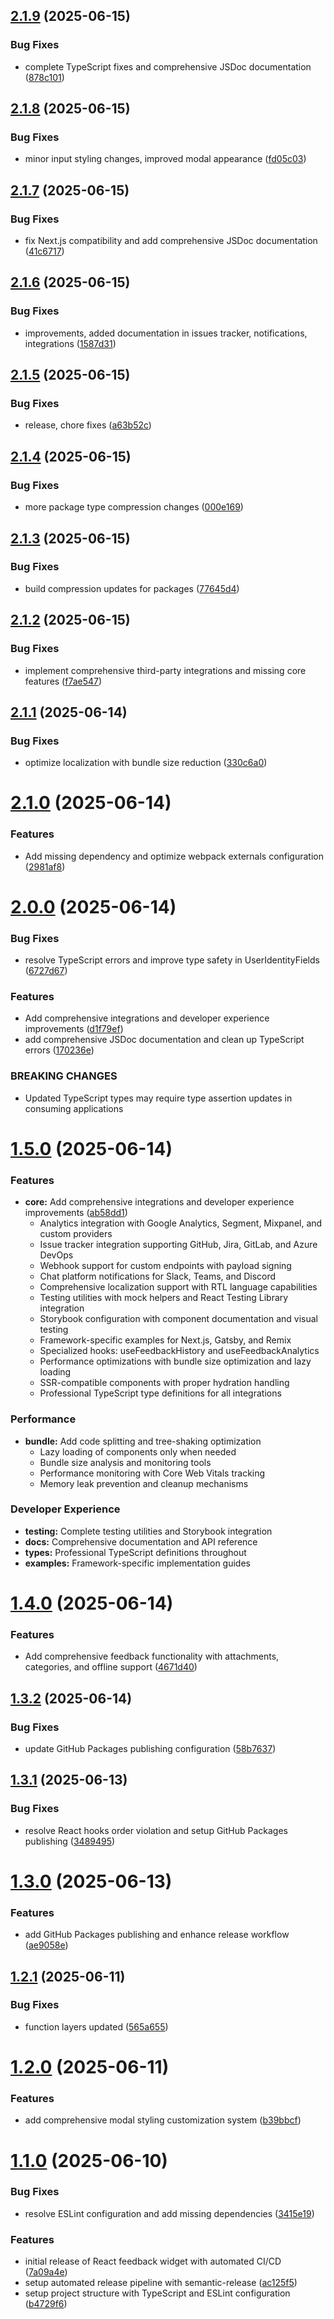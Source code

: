 ## [2.1.9](https://github.com/ArlindMaliqi/feedback-report/compare/v2.1.8...v2.1.9) (2025-06-15)


### Bug Fixes

* complete TypeScript fixes and comprehensive JSDoc documentation ([878c101](https://github.com/ArlindMaliqi/feedback-report/commit/878c101de549035fa5a329c8a8ebc573adf030fa))

## [2.1.8](https://github.com/ArlindMaliqi/feedback-report/compare/v2.1.7...v2.1.8) (2025-06-15)


### Bug Fixes

* minor input styling changes, improved modal appearance ([fd05c03](https://github.com/ArlindMaliqi/feedback-report/commit/fd05c036904baa33a5679d772527848618b38f6d))

## [2.1.7](https://github.com/ArlindMaliqi/feedback-report/compare/v2.1.6...v2.1.7) (2025-06-15)


### Bug Fixes

* fix Next.js compatibility and add comprehensive JSDoc documentation ([41c6717](https://github.com/ArlindMaliqi/feedback-report/commit/41c67179535f5b4355c4782cacab8d409156aa41))

## [2.1.6](https://github.com/ArlindMaliqi/feedback-report/compare/v2.1.5...v2.1.6) (2025-06-15)


### Bug Fixes

* improvements, added documentation in issues tracker, notifications, integrations ([1587d31](https://github.com/ArlindMaliqi/feedback-report/commit/1587d315b534d9f4130aabc2a493c55ecc486638))

## [2.1.5](https://github.com/ArlindMaliqi/feedback-report/compare/v2.1.4...v2.1.5) (2025-06-15)


### Bug Fixes

* release, chore fixes ([a63b52c](https://github.com/ArlindMaliqi/feedback-report/commit/a63b52cd42fc21112df5ebc16dcbe59c054da0b0))

## [2.1.4](https://github.com/ArlindMaliqi/feedback-report/compare/v2.1.3...v2.1.4) (2025-06-15)


### Bug Fixes

* more package type compression changes ([000e169](https://github.com/ArlindMaliqi/feedback-report/commit/000e169d65ec3fdfa32686e556f00ac79707f4c1))

## [2.1.3](https://github.com/ArlindMaliqi/feedback-report/compare/v2.1.2...v2.1.3) (2025-06-15)


### Bug Fixes

* build compression updates for packages ([77645d4](https://github.com/ArlindMaliqi/feedback-report/commit/77645d4d046cc6f92973d2ea9b7d468d8039a81a))

## [2.1.2](https://github.com/ArlindMaliqi/feedback-report/compare/v2.1.1...v2.1.2) (2025-06-15)


### Bug Fixes

* implement comprehensive third-party integrations and missing core features ([f7ae547](https://github.com/ArlindMaliqi/feedback-report/commit/f7ae547dc3bd9b0064e72b56ea99736f92eb299d))

## [2.1.1](https://github.com/ArlindMaliqi/feedback-report/compare/v2.1.0...v2.1.1) (2025-06-14)


### Bug Fixes

* optimize localization with bundle size reduction ([330c6a0](https://github.com/ArlindMaliqi/feedback-report/commit/330c6a00d5c520a4700f1b09ccf41e27098ebb2d))

# [2.1.0](https://github.com/ArlindMaliqi/feedback-report/compare/v2.0.0...v2.1.0) (2025-06-14)


### Features

* Add missing dependency and optimize webpack externals configuration ([2981af8](https://github.com/ArlindMaliqi/feedback-report/commit/2981af813597f51927c317c8bc443a3ad6a36764))

# [2.0.0](https://github.com/ArlindMaliqi/feedback-report/compare/v1.5.0...v2.0.0) (2025-06-14)


### Bug Fixes

* resolve TypeScript errors and improve type safety in UserIdentityFields ([6727d67](https://github.com/ArlindMaliqi/feedback-report/commit/6727d6707c8249273bb07e014b09bafbcdf66cba))


### Features

* Add comprehensive integrations and developer experience improvements ([d1f79ef](https://github.com/ArlindMaliqi/feedback-report/commit/d1f79ef97ea6f5aa349886d51787a0166151e8ed))
* add comprehensive JSDoc documentation and clean up TypeScript errors ([170236e](https://github.com/ArlindMaliqi/feedback-report/commit/170236e13871f450f73de340b73ca45eb21ad6cc))


### BREAKING CHANGES

* Updated TypeScript types may require type assertion updates in consuming applications

# [1.5.0](https://github.com/ArlindMaliqi/feedback-report/compare/v1.4.0...v1.5.0) (2025-06-14)

### Features

* **core:** Add comprehensive integrations and developer experience improvements ([ab58dd1](https://github.com/ArlindMaliqi/feedback-report/commit/ab58dd10075a155cb8621d13dce619ba4b4fd637))
  - Analytics integration with Google Analytics, Segment, Mixpanel, and custom providers
  - Issue tracker integration supporting GitHub, Jira, GitLab, and Azure DevOps
  - Webhook support for custom endpoints with payload signing
  - Chat platform notifications for Slack, Teams, and Discord
  - Comprehensive localization support with RTL language capabilities
  - Testing utilities with mock helpers and React Testing Library integration
  - Storybook configuration with component documentation and visual testing
  - Framework-specific examples for Next.js, Gatsby, and Remix
  - Specialized hooks: useFeedbackHistory and useFeedbackAnalytics
  - Performance optimizations with bundle size optimization and lazy loading
  - SSR-compatible components with proper hydration handling
  - Professional TypeScript type definitions for all integrations

### Performance

* **bundle:** Add code splitting and tree-shaking optimization
  - Lazy loading of components only when needed
  - Bundle size analysis and monitoring tools
  - Performance monitoring with Core Web Vitals tracking
  - Memory leak prevention and cleanup mechanisms

### Developer Experience

* **testing:** Complete testing utilities and Storybook integration
* **docs:** Comprehensive documentation and API reference
* **types:** Professional TypeScript definitions throughout
* **examples:** Framework-specific implementation guides

# [1.4.0](https://github.com/ArlindMaliqi/feedback-report/compare/v1.3.2...v1.4.0) (2025-06-14)


### Features

* Add comprehensive feedback functionality with attachments, categories, and offline support ([4671d40](https://github.com/ArlindMaliqi/feedback-report/commit/4671d40e7f5ea56e720fc45a0d8055693b304f62))

## [1.3.2](https://github.com/ArlindMaliqi/feedback-report/compare/v1.3.1...v1.3.2) (2025-06-14)


### Bug Fixes

* update GitHub Packages publishing configuration ([58b7637](https://github.com/ArlindMaliqi/feedback-report/commit/58b7637d073c417f9867de87b3ce59a5101eab8f))

## [1.3.1](https://github.com/ArlindMaliqi/feedback-report/compare/v1.3.0...v1.3.1) (2025-06-13)


### Bug Fixes

* resolve React hooks order violation and setup GitHub Packages publishing ([3489495](https://github.com/ArlindMaliqi/feedback-report/commit/3489495665be6e2f5467236b370284f1ce3b30d7))

# [1.3.0](https://github.com/ArlindMaliqi/feedback-report/compare/v1.2.1...v1.3.0) (2025-06-13)


### Features

* add GitHub Packages publishing and enhance release workflow ([ae9058e](https://github.com/ArlindMaliqi/feedback-report/commit/ae9058e5022ad921e4c9199bb4dffb80293ebc72))

## [1.2.1](https://github.com/ArlindMaliqi/feedback-report/compare/v1.2.0...v1.2.1) (2025-06-11)


### Bug Fixes

* function layers updated ([565a655](https://github.com/ArlindMaliqi/feedback-report/commit/565a6558880e364797cdbfd70f31f29d78569308))

# [1.2.0](https://github.com/ArlindMaliqi/feedback-report/compare/v1.1.0...v1.2.0) (2025-06-11)


### Features

* add comprehensive modal styling customization system ([b39bbcf](https://github.com/ArlindMaliqi/feedback-report/commit/b39bbcf65fbb94ac268daed09da656a42858a8d7))

# [1.1.0](https://github.com/ArlindMaliqi/feedback-report/compare/v1.0.0...v1.1.0) (2025-06-10)


### Bug Fixes

* resolve ESLint configuration and add missing dependencies ([3415e19](https://github.com/ArlindMaliqi/feedback-report/commit/3415e19c1fa4e9a12729c0bc5aaceec98fab4ce2))


### Features

* initial release of React feedback widget with automated CI/CD ([7a09a4e](https://github.com/ArlindMaliqi/feedback-report/commit/7a09a4e43fa33fbed68d0bfa2b9ff089e3bd9503))
* setup automated release pipeline with semantic-release ([ac125f5](https://github.com/ArlindMaliqi/feedback-report/commit/ac125f5577bd1b7fa313291dc6c477d2e52c9d34))
* setup project structure with TypeScript and ESLint configuration ([b4729f6](https://github.com/ArlindMaliqi/feedback-report/commit/b4729f614def7fa325f27800db5250aad1283fa1))
